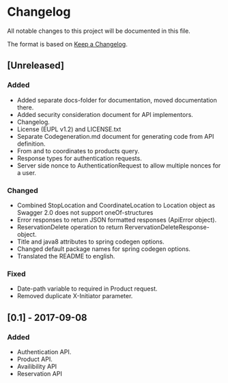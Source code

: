 # Changelog
All notable changes to this project will be documented in this file.

The format is based on [Keep a Changelog](http://keepachangelog.com/en/1.0.0/).

## [Unreleased]
### Added
- Added separate docs-folder for documentation, moved documentation there.
- Added security consideration document for API implementors.
- Changelog.
- License (EUPL v1.2) and LICENSE.txt
- Separate Codegeneration.md document for generating code from API definition. 
- From and to coordinates to products query.
- Response types for authentication requests.
- Server side nonce to AuthenticationRequest to allow multiple nonces for a user. 


### Changed
- Combined StopLocation and CoordinateLocation to Location object as Swagger 2.0
  does not support oneOf-structures
- Error responses to return JSON formatted responses (ApiError object).
- ReservationDelete operation to return RervervationDeleteResponse-object.
- Title and java8 attributes to spring codegen options.
- Changed default package names for spring codegen options.
- Translated the README to english.

### Fixed
- Date-path variable to required in Product request.
- Removed duplicate X-Initiator parameter.

## [0.1] - 2017-09-08
### Added
- Authentication API.
- Product API.
- Availibility API
- Reservation API
